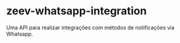 # zeev-whatsapp-integration
Uma API para realizar integrações com métodos de notificações via Whatsapp.
